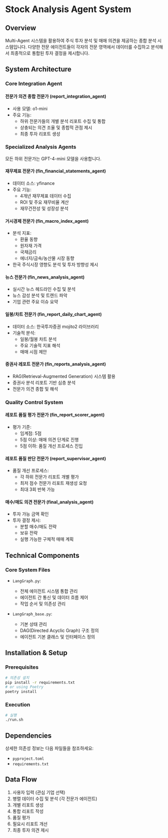 # Stock Analysis Agent System

## Overview
Multi-Agent 시스템을 활용하여 주식 투자 분석 및 매매 의견을 제공하는 종합 분석 시스템입니다. 다양한 전문 에이전트들이 각자의 전문 영역에서 데이터를 수집하고 분석해서 최종적으로 통합된 투자 결정을 제시합니다.

## System Architecture

### Core Integration Agent
#### 전문가 의견 종합 전문가 (report_integration_agent)
- 사용 모델: o1-mini
- 주요 기능:
  - 하위 전문가들의 개별 분석 리포트 수집 및 통합
  - 상충되는 의견 조율 및 종합적 관점 제시
  - 최종 투자 리포트 생성

### Specialized Analysis Agents
모든 하위 전문가는 GPT-4-mini 모델을 사용합니다.

#### 재무제표 전문가 (fin_financial_statements_agent)
- 데이터 소스: yfinance
- 주요 기능:
  - 4개년 재무제표 데이터 수집
  - ROI 및 주요 재무비율 계산
  - 재무건전성 및 성장성 분석

#### 거시경제 전문가 (fin_macro_index_agent)
- 분석 지표:
  - 환율 동향
  - 원자재 가격
  - 국채금리
  - 에너지/금속/농산물 시장 동향
- 한국 주식시장 영향도 분석 및 투자 방향성 제시

#### 뉴스 전문가 (fin_news_analysis_agent)
- 실시간 뉴스 헤드라인 수집 및 분석
- 뉴스 감성 분석 및 트렌드 파악
- 기업 관련 주요 이슈 요약

#### 일봉/차트 전문가 (fin_report_daily_chart_agent)
- 데이터 소스: 한국투자증권 mojito2 라이브러리
- 기술적 분석:
  - 일봉/월봉 차트 분석
  - 주요 기술적 지표 해석
  - 매매 시점 제안

#### 증권사 레포트 전문가 (fin_reports_analysis_agent)
- RAG(Retrieval-Augmented Generation) 시스템 활용
- 증권사 분석 리포트 기반 심층 분석
- 전문가 의견 종합 및 해석

### Quality Control System

#### 레포트 품질 평가 전문가 (fin_report_scorer_agent)
- 평가 기준:
  - 임계점: 5점
  - 5점 이상: 매매 의견 단계로 진행
  - 5점 이하: 품질 개선 프로세스 진입

#### 레포트 품질 판단 전문가 (report_supervisor_agent)
- 품질 개선 프로세스:
  - 각 하위 전문가 리포트 개별 평가
  - 최저 점수 전문가 리포트 재생성 요청
  - 최대 3회 반복 가능

#### 매수/매도 의견 전문가 (final_analysis_agent)
- 투자 가능 금액 확인
- 투자 결정 제시:
  - 분할 매수/매도 전략
  - 보유 전략
  - 실행 가능한 구체적 매매 계획

## Technical Components

### Core System Files
- `LangGraph.py`: 
  - 전체 에이전트 시스템 통합 관리
  - 에이전트 간 통신 및 데이터 흐름 제어
  - 작업 순서 및 의존성 관리

- `LangGraph_base.py`:
  - 기본 상태 관리
  - DAG(Directed Acyclic Graph) 구조 정의
  - 에이전트 기본 클래스 및 인터페이스 정의

## Installation & Setup

### Prerequisites
```bash
# 의존성 설치
pip install -r requirements.txt
# or using Poetry
poetry install
```

### Execution
```bash
# 실행
./run.sh
```

## Dependencies
상세한 의존성 정보는 다음 파일들을 참조하세요:
- `pyproject.toml`
- `requirements.txt`

## Data Flow
1. 사용자 입력 (관심 기업 선택)
2. 병렬 데이터 수집 및 분석 (각 전문가 에이전트)
3. 개별 리포트 생성
4. 통합 리포트 작성
5. 품질 평가
6. 필요시 리포트 개선
7. 최종 투자 의견 제시